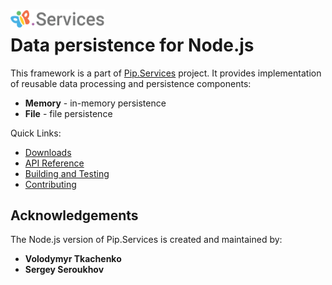 # <img src="https://github.com/pip-services/pip-services/raw/master/design/Logo.png" alt="Pip.Services Logo" style="max-width:30%"> <br/> Data persistence for Node.js

This framework is a part of [Pip.Services](https://github.com/pip-services/pip-services) project.
It provides implementation of reusable data processing and persistence components:

- **Memory** - in-memory persistence
- **File** - file persistence

Quick Links:

* [Downloads](https://github.com/pip-services-node/pip-services-data-node/blob/master/doc/Downloads.md)
* [API Reference](https://rawgit.com/pip-services-node/pip-services-data-node/master/doc/api/index.html)
* [Building and Testing](https://github.com/pip-services/pip-services-data-node/blob/master/doc/Development.md)
* [Contributing](https://github.com/pip-services/pip-services-data-node/blob/master/doc/Development.md/#contrib)

## Acknowledgements

The Node.js version of Pip.Services is created and maintained by:
- **Volodymyr Tkachenko**
- **Sergey Seroukhov**
